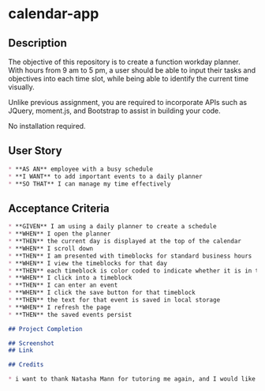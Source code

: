 # calendar-app

## Description

The objective of this repository is to create a function workday planner. With hours from 9 am to 5 pm, a user should be able to input their tasks and objectives into each time slot, while being able to identify the current time visually. 

Unlike previous assignment, you are required to incorporate APIs such as JQuery, moment.js, and Bootstrap to assist in building your code. 

No installation required. 

## User Story

```md
* **AS AN** employee with a busy schedule
* **I WANT** to add important events to a daily planner
* **SO THAT** I can manage my time effectively
```

## Acceptance Criteria

```md
* **GIVEN** I am using a daily planner to create a schedule
* **WHEN** I open the planner
* **THEN** the current day is displayed at the top of the calendar
* **WHEN** I scroll down
* **THEN** I am presented with timeblocks for standard business hours
* **WHEN** I view the timeblocks for that day
* **THEN** each timeblock is color coded to indicate whether it is in the past, present, or future
* **WHEN** I click into a timeblock
* **THEN** I can enter an event
* **WHEN** I click the save button for that timeblock
* **THEN** the text for that event is saved in local storage
* **WHEN** I refresh the page
* **THEN** the saved events persist

## Project Completion

## Screenshot
## Link

## Credits

* i want to thank Natasha Mann for tutoring me again, and I would like to thank the many learning assistants who helped me along the way!